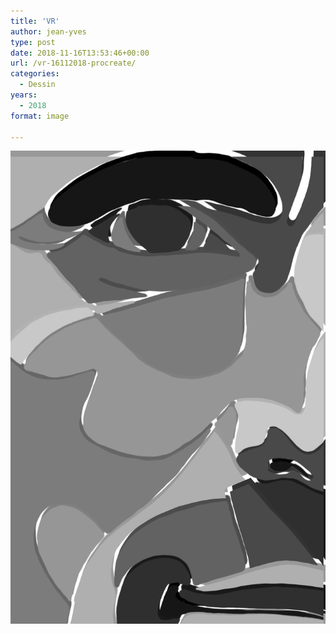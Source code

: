 ```yaml
---
title: 'VR'
author: jean-yves
type: post
date: 2018-11-16T13:53:46+00:00
url: /vr-16112018-procreate/
categories:
  - Dessin
years:
  - 2018
format: image

---
```

![VR #16112018 #procreate](./img_0009-1.jpg)